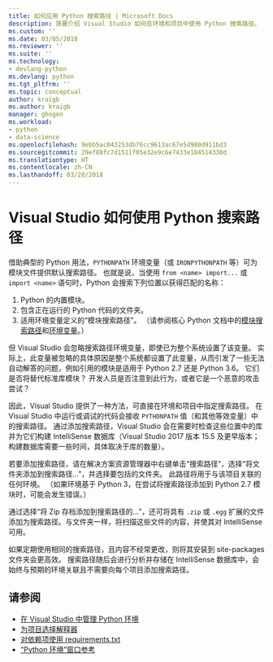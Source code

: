 ```yaml
---
title: 如何应用 Python 搜索路径 | Microsoft Docs
description: 简要介绍 Visual Studio 如何在环境和项目中使用 Python 搜索路径。
ms.custom: ''
ms.date: 03/05/2018
ms.reviewer: ''
ms.suite: ''
ms.technology:
- devlang-python
ms.devlang: python
ms.tgt_pltfrm: ''
ms.topic: conceptual
author: kraigb
ms.author: kraigb
manager: ghogen
ms.workload:
- python
- data-science
ms.openlocfilehash: 9ebb5ac043253db76cc9613ac67e5d980d911bd3
ms.sourcegitcommit: 29ef88fc7d1511f05e32e9c6e7433e184514330d
ms.translationtype: HT
ms.contentlocale: zh-CN
ms.lasthandoff: 03/28/2018
---
```

# <a name="how-visual-studio-uses-python-search-paths"></a>Visual Studio 如何使用 Python 搜索路径

借助典型的 Python 用法，`PYTHONPATH` 环境变量（或 `IRONPYTHONPATH` 等）可为模块文件提供默认搜索路径。 也就是说，当使用 `from <name> import...` 或 `import <name>` 语句时，Python 会搜索下列位置以获得匹配的名称：

1. Python 的内置模块。
1. 包含正在运行的 Python 代码的文件夹。
1. 适用环境变量定义的“模块搜索路径”。 （请参阅核心 Python 文档中的[模块搜索路径](https://docs.python.org/2/tutorial/modules.html#the-module-search-path)和[环境变量](https://docs.python.org/2/using/cmdline.html#envvar-PYTHONPATH)。）

但 Visual Studio 会忽略搜索路径环境变量，即使已为整个系统设置了该变量。 实际上，此变量被忽略的具体原因是整个系统都设置了此变量，从而引发了一些无法自动解答的问题，例如引用的模块是适用于 Python 2.7 还是 Python 3.6。 它们是否将替代标准库模块？ 开发人员是否注意到此行为，或者它是一个恶意的攻击尝试？

因此，Visual Studio 提供了一种方法，可直接在环境和项目中指定搜索路径。 在 Visual Studio 中运行或调试的代码会接收 `PYTHONPATH` 值（和其他等效变量）中的搜索路径。 通过添加搜索路径，Visual Studio 会在需要时检查这些位置中的库并为它们构建 IntelliSense 数据库（Visual Studio 2017 版本 15.5 及更早版本；构建数据库需要一些时间，具体取决于库的数量）。

若要添加搜索路径，请在解决方案资源管理器中右键单击“搜索路径”，选择“将文件夹添加到搜索路径...”，并选择要包括的文件夹。 此路径将用于与该项目关联的任何环境。 （如果环境基于 Python 3，在尝试将搜索路径添加到 Python 2.7 模块时，可能会发生错误。）

通过选择“将 Zip 存档添加到搜索路径的...”，还可将具有 `.zip` 或 `.egg` 扩展的文件添加为搜索路径。与文件夹一样，将扫描这些文件的内容，并使其对 IntelliSense 可用。

如果定期使用相同的搜索路径，且内容不经常更改，则将其安装到 site-packages 文件夹会更高效。 搜索路径随后会进行分析并存储在 IntelliSense 数据库中，会始终与预期的环境关联且不需要向每个项目添加搜索路径。

## <a name="see-also"></a>请参阅

- [在 Visual Studio 中管理 Python 环境](managing-python-environments-in-visual-studio.md)
- [为项目选择解释器](selecting-a-python-environment-for-a-project.md)
- [对依赖项使用 requirements.txt](managing-required-packages-with-requirements-txt.md)
- [“Python 环境”窗口参考](python-environments-window-tab-reference.md)